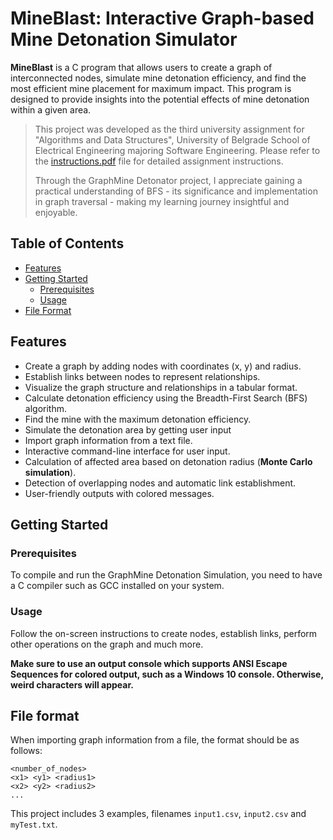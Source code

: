 # MineBlast: Interactive Graph-based Mine Detonation Simulator

**MineBlast** is a C program that allows users to create a graph of interconnected nodes, simulate mine detonation efficiency, and find the most efficient mine placement for maximum impact. This program is designed to provide insights into the potential effects of mine detonation within a given area.

> This project was developed as the third university assignment for "Algorithms and Data Structures", University of Belgrade School of Electrical Engineering majoring Software Engineering. Please refer to the [instructions.pdf](instructions.pdf) file for detailed assignment instructions.
>
> Through the GraphMine Detonator project, I appreciate gaining a practical understanding of BFS - its significance and implementation in graph traversal - making my learning journey insightful and enjoyable.


## Table of Contents
- [Features](#features)
- [Getting Started](#getting-started)
  - [Prerequisites](#prerequisites)
  - [Usage](#usage)
- [File Format](#file-format)

## Features
- Create a graph by adding nodes with coordinates (x, y) and radius.
- Establish links between nodes to represent relationships.
- Visualize the graph structure and relationships in a tabular format.
- Calculate detonation efficiency using the Breadth-First Search (BFS) algorithm.
- Find the mine with the maximum detonation efficiency.
- Simulate the detonation area by getting user input
- Import graph information from a text file.
- Interactive command-line interface for user input.
- Calculation of affected area based on detonation radius (**Monte Carlo simulation**).
- Detection of overlapping nodes and automatic link establishment.
- User-friendly outputs with colored messages.

## Getting Started

### Prerequisites

To compile and run the GraphMine Detonation Simulation, you need to have a C compiler such as GCC installed on your system.

### Usage
Follow the on-screen instructions to create nodes, establish links, perform other operations on the graph and much more. 

**Make sure to use an output console which supports ANSI Escape Sequences for colored output, such as a Windows 10 console. Otherwise, weird characters will appear.**

## File format
When importing graph information from a file, the format should be as follows:
```
<number_of_nodes>
<x1> <y1> <radius1>
<x2> <y2> <radius2>
...
```
This project includes 3 examples, filenames `input1.csv`, `input2.csv` and `myTest.txt`.

